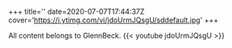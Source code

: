+++
title=''
date=2020-07-07T17:44:37Z
cover='https://i.ytimg.com/vi/jdoUrmJQsgU/sddefault.jpg'
+++

All content belongs to GlennBeck.
{{< youtube jdoUrmJQsgU >}}
